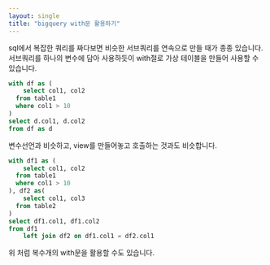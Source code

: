 ```yaml
---
layout: single
title: "bigquery with문 활용하기"
---
```



sql에서 복잡한 쿼리를 짜다보면 비슷한 서브쿼리를 연속으로 만들 때가 종종 있습니다. 서브쿼리를 하나의 변수에 담아 사용하듯이 with절로 가상 테이블을 만들어 사용할 수 있습니다.


```sql
with df as (
	select col1, col2
  from table1
  where col1 > 10
)
select d.col1, d.col2
from df as d
```



변수선언과 비슷하고, view를 만들어놓고 호출하는 것과도 비슷합니다.



```sql
with df1 as (
	select col1, col2
  from table1
  where col1 > 10
), df2 as(
	select col1, col3
  from table2
)
select df1.col1, df1.col2
from df1
	left join df2 on df1.col1 = df2.col1
```

위 처럼 복수개의 with문을 활용할 수도 있습니다. 





